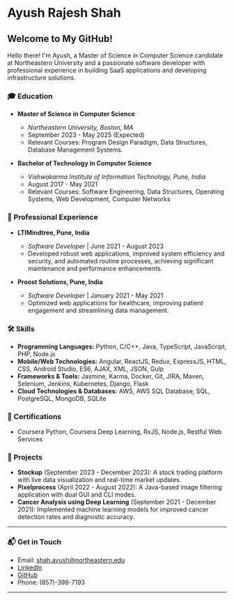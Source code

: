 # Ayush Rajesh Shah

## Welcome to My GitHub!

Hello there! I'm Ayush, a Master of Science in Computer Science candidate at Northeastern University and a passionate software developer with professional experience in building SaaS applications and developing infrastructure solutions.

### 🎓 Education

- **Master of Science in Computer Science**
  - *Northeastern University, Boston, MA*
  - September 2023 - May 2025 (Expected)
  - Relevant Courses: Program Design Paradigm, Data Structures, Database Management Systems.

- **Bachelor of Technology in Computer Science**
  - *Vishwakarma Institute of Information Technology, Pune, India*
  - August 2017 - May 2021
  - Relevant Courses: Software Engineering, Data Structures, Operating Systems, Web Development, Computer Networks

### 💼 Professional Experience

- **LTIMindtree, Pune, India**
  - *Software Developer* | June 2021 - August 2023
  - Developed robust web applications, improved system efficiency and security, and automated routine processes, achieving significant maintenance and performance enhancements.

- **Proost Solutions, Pune, India**
  - *Software Developer* | January 2021 - May 2021
  - Optimized web applications for healthcare, improving patient engagement and streamlining data management.

### 🛠 Skills

- **Programming Languages:** Python, C/C++, Java, TypeScript, JavaScript, PHP, Node.js
- **Mobile/Web Technologies:** Angular, ReactJS, Redux, ExpressJS, HTML, CSS, Android Studio, ES6, AJAX, XML, JSON, Gulp
- **Frameworks & Tools:** Jasmine, Karma, Docker, Git, JIRA, Maven, Selenium, Jenkins, Kubernetes, Django, Flask
- **Cloud Technologies & Databases:** AWS, AWS SQL Database, SQL, PostgreSQL, MongoDB, SQLite

### 📜 Certifications

- Coursera Python, Coursera Deep Learning, RxJS, Node.js, Restful Web Services

### 🚀 Projects

- **Stockup** (September 2023 - December 2023): A stock trading platform with live data visualization and real-time market updates.
- **Pixelprocess** (April 2022 - August 2022): A Java-based image filtering application with dual GUI and CLI modes.
- **Cancer Analysis using Deep Learning** (September 2021 - December 2021): Implemented machine learning models for improved cancer detection rates and diagnostic accuracy.

---

### 📬 Get in Touch

- Email: shah.ayush@northeastern.edu
- [LinkedIn](#your-linkedin-url)
- [GitHub](#your-github-url)
- Phone: (857)-398-7193

---
